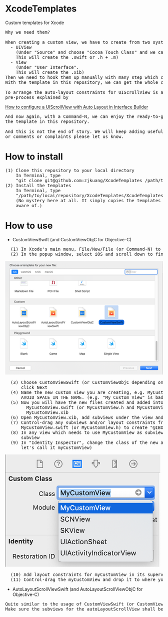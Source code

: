 # XcodeTemplates
Custom templates for Xcode
<pre>
Why we need them?

When creating a custom view, we have to create from two system templates:
  - UIView
    (Under "Source" and choose "Cocoa Touch Class" and we can't create XIB file here.
    This will create the .swift or .h + .m)
  - View
    (Under "User Interface".
    This will create the .xib)
Then we need to hook them up manually with many step which can be error-prone
With the template in this repository, we can get the whole combo with a Command-N.

To arrange the auto-layout constraints for UIScrollView is also a little tricky. We need some
pre-process explained by
</pre>
[How to configure a UIScrollView with Auto Layout in Interface Builder](https://medium.com/@pradeep_chauhan/how-to-configure-a-uiscrollview-with-auto-layout-in-interface-builder-218dcb4022d7)
<pre>
And now again, with a Command-N, we can enjoy the ready-to-go AutoLayoutScrollView provided by
the template in this repository.

And this is not the end of story. We will keep adding useful templates here. If any good ideas
or comments or complaints please let us know.
</pre>
# How to install
<pre>
(1) Clone this repository to your local directory
    In Terminal, type
    "git clone git@github.com:zjkuang/XcodeTemplates /path/to/local/repository/XcodeTemplates"
(2) Install the templates
    In Terminal, type
    "/path/to/local/repository/XcodeTemplates/XcodeTemplates/install.sh"
    (No mystery here at all. It simply copies the templates to the place where Xcode can be
    aware of.)
</pre>
# How to use
* CustomViewSwift (and CustomViewObjC for Objective-C)
<pre>
  (1) In Xcode's main menu, File/New/File (or Command-N) to add new file(s)
  (2) In the popup window, select iOS and scroll down to find the new added templates
</pre>
![](https://github.com/zjkuang/XcodeTemplates/blob/master/CustomTemplates.png)
<pre>
  (3) Choose CustomViewSwift (or CustomViewObjC depending on which language you are using) and
      click Next
  (4) Name the new custom view you are creating, e.g. MyCustomView.
      AVOID SPACE IN THE NAME. (e.g. "My Custom View" is bad.)
  (5) Now you will have the new files created and added into your project:
        MyCustomView.swift (or MyCustomView.h and MyCustomView.m in Objective-C)
        MyCustomView.xib
  (6) Open MyCustomView.xib, add subviews under the view and apply layout constraints to them.
  (7) Control-drag any subviews and/or layout constraints from MyCustomView.xib and drop into
      MyCustomView.swift (or MyCustomView.h) to create "@IBOutlet"s
  (8) In any view which needs to use MyCustomView as subview, first add a normal UIView as its
      subview
  (9) In "Identity Inspector", change the class of the new added UIView to MyCustomView (and
      let's call it myCustomView)
</pre>
![](https://github.com/zjkuang/XcodeTemplates/blob/master/IdentityInspector.png)
<pre>
  (10) Add layout constraints for myCustomView in its superview
  (11) Control-drag the myCustomView and drop it to where you need the @IBOutlet
</pre>
* AutoLayoutScrollViewSwift (and AutoLayoutScrollViewObjC for Objective-C)
<pre>
Quite similar to the usage of CustomViewSwift (or CustomViewObjC).
Make sure the subviews for the autoLayoutScrollView shall be added under virtualContentView.
</pre>

